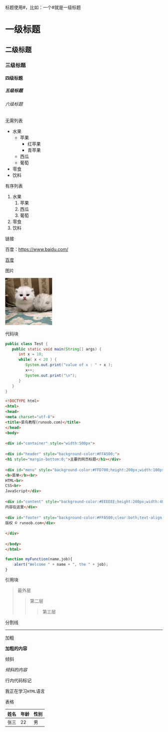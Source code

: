 标题使用#，比如：一个#就是一级标题

# 一级标题

## 二级标题

### 三级标题

#### 四级标题

##### 五级标题

###### 六级标题



无需列表

* 水果
  * 苹果
    * 红苹果
    * 青苹果
  * 西瓜
  * 葡萄
* 零食
* 饮料



有序列表

1. 水果
   1. 苹果
   2. 西瓜
   3. 葡萄
2. 零食
3. 饮料



链接

百度：https://www.baidu.com/

[百度](https://www.baidu.com/)



图片

![小猫咪](./imgs/cat.jpg)



代码块

``` java
public class Test {
   public static void main(String[] args) {
      int x = 10;
      while( x < 20 ) {
         System.out.print("value of x : " + x );
         x++;
         System.out.print("\n");
      }
   }
}
```

``` html
<!DOCTYPE html>
<html>
<head> 
<meta charset="utf-8"> 
<title>菜鸟教程(runoob.com)</title> 
</head>
<body>
 
<div id="container" style="width:500px">
 
<div id="header" style="background-color:#FFA500;">
<h1 style="margin-bottom:0;">主要的网页标题</h1></div>
 
<div id="menu" style="background-color:#FFD700;height:200px;width:100px;float:left;">
<b>菜单</b><br>
HTML<br>
CSS<br>
JavaScript</div>
 
<div id="content" style="background-color:#EEEEEE;height:200px;width:400px;float:left;">
内容在这里</div>
 
<div id="footer" style="background-color:#FFA500;clear:both;text-align:center;">
版权 © runoob.com</div>
 
</div>
 
</body>
</html>
```

``` js
function myFunction(name,job){
    alert("Welcome " + name + ", the " + job);
}
```



引用块

> 最外层
>
> > 第二层
> >
> > > 第三层



分割线

---



加粗

**加粗的内容**



倾斜

*倾斜的内容*



行内代码标记

我正在学习`HTML`语言



表格

| 姓名 | 年龄 | 性别 |
| ---- | ---- | ---- |
| 张三 | 22   | 男   |















